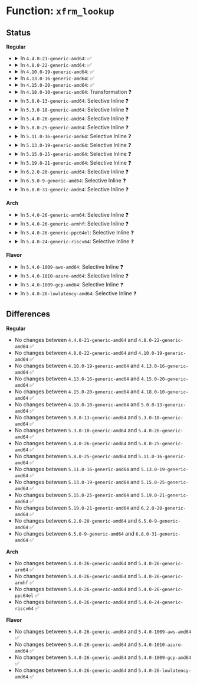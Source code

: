 # Function: <code>xfrm_lookup</code>

## Status
<b>Regular</b>
<ul>
<li>
<details>
<summary>In <code>4.4.0-21-generic-amd64</code>: ✅</summary>

```c
struct dst_entry * xfrm_lookup(struct net * net, struct dst_entry * dst_orig, const struct flowi * fl, const struct sock * sk, int flags)
```

```json
{
  "name": "xfrm_lookup",
  "collision_type": "Unique Global",
  "inline_type": "No",
  "funcs": [
    {
      "addr": 18446744071586929200,
      "name": "xfrm_lookup",
      "external": true,
      "loc": "net/xfrm/xfrm_policy.c:2205",
      "file": "net/xfrm/xfrm_policy.c",
      "inline": "seen, unknown",
      "caller_inline": [],
      "caller_func": [
        "net/ipv4/icmp.c:icmp_route_lookup",
        "net/ipv4/icmp.c:icmp_route_lookup",
        "net/ipv4/netfilter.c:ip_route_me_harder",
        "net/xfrm/xfrm_policy.c:xfrm_policy_queue_process",
        "net/xfrm/xfrm_policy.c:xfrm_policy_queue_process",
        "net/xfrm/xfrm_policy.c:__xfrm_route_forward",
        "net/ipv6/route.c:icmp6_dst_alloc",
        "net/ipv6/ndisc.c:ndisc_send_redirect",
        "net/ipv6/icmp.c:icmpv6_route_lookup",
        "net/ipv6/icmp.c:icmpv6_route_lookup",
        "net/ipv6/icmp.c:icmpv6_echo_reply",
        "net/ipv6/netfilter.c:ip6_route_me_harder"
      ]
    }
  ],
  "symbols": [
    {
      "addr": 18446744071586929200,
      "name": "xfrm_lookup",
      "section": ".text",
      "bind": "STB_GLOBAL",
      "size": 1005
    }
  ]
}
```
</details>
</li>
<li>
<details>
<summary>In <code>4.8.0-22-generic-amd64</code>: ✅</summary>

```c
struct dst_entry * xfrm_lookup(struct net * net, struct dst_entry * dst_orig, const struct flowi * fl, const struct sock * sk, int flags)
```

```json
{
  "name": "xfrm_lookup",
  "collision_type": "Unique Global",
  "inline_type": "No",
  "funcs": [
    {
      "addr": 18446744071587375696,
      "name": "xfrm_lookup",
      "external": true,
      "loc": "net/xfrm/xfrm_policy.c:2209",
      "file": "net/xfrm/xfrm_policy.c",
      "inline": "seen, unknown",
      "caller_inline": [],
      "caller_func": [
        "net/ipv4/icmp.c:icmp_route_lookup",
        "net/ipv4/icmp.c:icmp_route_lookup",
        "net/ipv4/netfilter.c:ip_route_me_harder",
        "net/xfrm/xfrm_policy.c:__xfrm_route_forward",
        "net/xfrm/xfrm_policy.c:xfrm_policy_queue_process",
        "net/xfrm/xfrm_policy.c:xfrm_policy_queue_process",
        "net/ipv6/route.c:icmp6_dst_alloc",
        "net/ipv6/ndisc.c:ndisc_send_redirect",
        "net/ipv6/icmp.c:icmpv6_echo_reply",
        "net/ipv6/icmp.c:icmpv6_route_lookup",
        "net/ipv6/icmp.c:icmpv6_route_lookup",
        "net/ipv6/netfilter.c:ip6_route_me_harder"
      ]
    }
  ],
  "symbols": [
    {
      "addr": 18446744071587375696,
      "name": "xfrm_lookup",
      "section": ".text",
      "bind": "STB_GLOBAL",
      "size": 996
    }
  ]
}
```
</details>
</li>
<li>
<details>
<summary>In <code>4.10.0-19-generic-amd64</code>: ✅</summary>

```c
struct dst_entry * xfrm_lookup(struct net * net, struct dst_entry * dst_orig, const struct flowi * fl, const struct sock * sk, int flags)
```

```json
{
  "name": "xfrm_lookup",
  "collision_type": "Unique Global",
  "inline_type": "No",
  "funcs": [
    {
      "addr": 18446744071587578768,
      "name": "xfrm_lookup",
      "external": true,
      "loc": "net/xfrm/xfrm_policy.c:2237",
      "file": "net/xfrm/xfrm_policy.c",
      "inline": "seen, unknown",
      "caller_inline": [],
      "caller_func": [
        "net/ipv4/icmp.c:icmp_route_lookup",
        "net/ipv4/icmp.c:icmp_route_lookup",
        "net/ipv4/netfilter.c:ip_route_me_harder",
        "net/xfrm/xfrm_policy.c:__xfrm_route_forward",
        "net/xfrm/xfrm_policy.c:xfrm_policy_queue_process",
        "net/xfrm/xfrm_policy.c:xfrm_policy_queue_process",
        "net/ipv6/route.c:icmp6_dst_alloc",
        "net/ipv6/ndisc.c:ndisc_send_redirect",
        "net/ipv6/icmp.c:icmpv6_echo_reply",
        "net/ipv6/icmp.c:icmpv6_route_lookup",
        "net/ipv6/icmp.c:icmpv6_route_lookup",
        "net/ipv6/netfilter.c:ip6_route_me_harder"
      ]
    }
  ],
  "symbols": [
    {
      "addr": 18446744071587578768,
      "name": "xfrm_lookup",
      "section": ".text",
      "bind": "STB_GLOBAL",
      "size": 996
    }
  ]
}
```
</details>
</li>
<li>
<details>
<summary>In <code>4.13.0-16-generic-amd64</code>: ✅</summary>

```c
struct dst_entry * xfrm_lookup(struct net * net, struct dst_entry * dst_orig, const struct flowi * fl, const struct sock * sk, int flags)
```

```json
{
  "name": "xfrm_lookup",
  "collision_type": "Unique Global",
  "inline_type": "No",
  "funcs": [
    {
      "addr": 18446744071587724800,
      "name": "xfrm_lookup",
      "external": true,
      "loc": "net/xfrm/xfrm_policy.c:2185",
      "file": "net/xfrm/xfrm_policy.c",
      "inline": "seen, unknown",
      "caller_inline": [],
      "caller_func": [
        "net/ipv4/netfilter.c:ip_route_me_harder",
        "net/xfrm/xfrm_policy.c:__xfrm_route_forward",
        "net/xfrm/xfrm_policy.c:xfrm_policy_queue_process",
        "net/xfrm/xfrm_policy.c:xfrm_policy_queue_process",
        "net/ipv6/route.c:icmp6_dst_alloc",
        "net/ipv6/ndisc.c:ndisc_send_redirect",
        "net/ipv6/icmp.c:icmpv6_echo_reply",
        "net/ipv6/icmp.c:icmpv6_route_lookup",
        "net/ipv6/icmp.c:icmpv6_route_lookup",
        "net/ipv6/netfilter.c:ip6_route_me_harder"
      ]
    }
  ],
  "symbols": [
    {
      "addr": 18446744071587724800,
      "name": "xfrm_lookup",
      "section": ".text",
      "bind": "STB_GLOBAL",
      "size": 1041
    }
  ]
}
```
</details>
</li>
<li>
<details>
<summary>In <code>4.15.0-20-generic-amd64</code>: ✅</summary>

```c
struct dst_entry * xfrm_lookup(struct net * net, struct dst_entry * dst_orig, const struct flowi * fl, const struct sock * sk, int flags)
```

```json
{
  "name": "xfrm_lookup",
  "collision_type": "Unique Global",
  "inline_type": "No",
  "funcs": [
    {
      "addr": 18446744071588250144,
      "name": "xfrm_lookup",
      "external": true,
      "loc": "net/xfrm/xfrm_policy.c:2127",
      "file": "net/xfrm/xfrm_policy.c",
      "inline": "seen, unknown",
      "caller_inline": [],
      "caller_func": [
        "net/ipv4/netfilter.c:ip_route_me_harder",
        "net/xfrm/xfrm_policy.c:__xfrm_route_forward",
        "net/xfrm/xfrm_policy.c:xfrm_policy_queue_process",
        "net/xfrm/xfrm_policy.c:xfrm_policy_queue_process",
        "net/ipv6/route.c:icmp6_dst_alloc",
        "net/ipv6/ndisc.c:ndisc_send_redirect",
        "net/ipv6/icmp.c:icmpv6_echo_reply",
        "net/ipv6/icmp.c:icmpv6_route_lookup",
        "net/ipv6/icmp.c:icmpv6_route_lookup",
        "net/ipv6/netfilter.c:ip6_route_me_harder"
      ]
    }
  ],
  "symbols": [
    {
      "addr": 18446744071588250144,
      "name": "xfrm_lookup",
      "section": ".text",
      "bind": "STB_GLOBAL",
      "size": 2293
    }
  ]
}
```
</details>
</li>
<li>
<details>
<summary>In <code>4.18.0-10-generic-amd64</code>: Transformation ❓</summary>

```c
struct dst_entry * xfrm_lookup(struct net * net, struct dst_entry * dst_orig, const struct flowi * fl, const struct sock * sk, int flags)
```

```json
{
  "name": "xfrm_lookup",
  "collision_type": "Unique Global",
  "inline_type": "No",
  "funcs": [
    {
      "addr": 0,
      "name": "xfrm_lookup",
      "external": true,
      "loc": "net/xfrm/xfrm_policy.c:2134",
      "file": "net/xfrm/xfrm_policy.c",
      "inline": "seen, unknown",
      "caller_inline": [],
      "caller_func": [
        "net/ipv4/netfilter.c:ip_route_me_harder",
        "net/xfrm/xfrm_policy.c:__xfrm_route_forward",
        "net/xfrm/xfrm_policy.c:xfrm_policy_queue_process",
        "net/xfrm/xfrm_policy.c:xfrm_policy_queue_process",
        "net/ipv6/route.c:icmp6_dst_alloc",
        "net/ipv6/ndisc.c:ndisc_send_redirect",
        "net/ipv6/icmp.c:icmpv6_echo_reply",
        "net/ipv6/icmp.c:icmpv6_route_lookup",
        "net/ipv6/icmp.c:icmpv6_route_lookup",
        "net/ipv6/netfilter.c:ip6_route_me_harder"
      ]
    }
  ],
  "symbols": [
    {
      "addr": 18446744071588611644,
      "name": "xfrm_lookup.cold.58",
      "section": ".text",
      "bind": "STB_LOCAL",
      "size": 12
    },
    {
      "addr": 18446744071588604960,
      "name": "xfrm_lookup",
      "section": ".text",
      "bind": "STB_GLOBAL",
      "size": 2308
    }
  ]
}
```
</details>
</li>
<li>
<details>
<summary>In <code>5.0.0-13-generic-amd64</code>: Selective Inline ❓</summary>

```c
struct dst_entry * xfrm_lookup(struct net * net, struct dst_entry * dst_orig, const struct flowi * fl, const struct sock * sk, int flags)
```

```json
{
  "name": "xfrm_lookup",
  "collision_type": "Unique Global",
  "inline_type": "Selective",
  "funcs": [
    {
      "addr": 18446744071588819056,
      "name": "xfrm_lookup",
      "external": true,
      "loc": "net/xfrm/xfrm_policy.c:3171",
      "file": "net/xfrm/xfrm_policy.c",
      "inline": "not declared, inlined",
      "caller_inline": [
        "net/xfrm/xfrm_policy.c:__xfrm_route_forward",
        "net/xfrm/xfrm_policy.c:xfrm_policy_queue_process",
        "net/xfrm/xfrm_policy.c:xfrm_policy_queue_process"
      ],
      "caller_func": [
        "net/ipv4/netfilter.c:ip_route_me_harder",
        "net/ipv6/route.c:icmp6_dst_alloc",
        "net/ipv6/ndisc.c:ndisc_send_redirect",
        "net/ipv6/icmp.c:icmpv6_echo_reply",
        "net/ipv6/icmp.c:icmpv6_route_lookup",
        "net/ipv6/icmp.c:icmpv6_route_lookup",
        "net/ipv6/netfilter.c:ip6_route_me_harder"
      ]
    }
  ],
  "symbols": [
    {
      "addr": 18446744071588817744,
      "name": "xfrm_lookup",
      "section": ".text",
      "bind": "STB_GLOBAL",
      "size": 19
    }
  ]
}
```
</details>
</li>
<li>
<details>
<summary>In <code>5.3.0-18-generic-amd64</code>: Selective Inline ❓</summary>

```c
struct dst_entry * xfrm_lookup(struct net * net, struct dst_entry * dst_orig, const struct flowi * fl, const struct sock * sk, int flags)
```

```json
{
  "name": "xfrm_lookup",
  "collision_type": "Unique Global",
  "inline_type": "Selective",
  "funcs": [
    {
      "addr": 18446744071589252198,
      "name": "xfrm_lookup",
      "external": true,
      "loc": "net/xfrm/xfrm_policy.c:3170",
      "file": "net/xfrm/xfrm_policy.c",
      "inline": "not declared, inlined",
      "caller_inline": [
        "net/xfrm/xfrm_policy.c:__xfrm_route_forward",
        "net/xfrm/xfrm_policy.c:xfrm_policy_queue_process",
        "net/xfrm/xfrm_policy.c:xfrm_policy_queue_process"
      ],
      "caller_func": [
        "net/ipv4/netfilter.c:ip_route_me_harder",
        "net/ipv6/route.c:icmp6_dst_alloc",
        "net/ipv6/ndisc.c:ndisc_send_redirect",
        "net/ipv6/icmp.c:icmpv6_echo_reply",
        "net/ipv6/icmp.c:icmpv6_route_lookup",
        "net/ipv6/icmp.c:icmpv6_route_lookup",
        "net/ipv6/netfilter.c:ip6_route_me_harder"
      ]
    }
  ],
  "symbols": [
    {
      "addr": 18446744071589251040,
      "name": "xfrm_lookup",
      "section": ".text",
      "bind": "STB_GLOBAL",
      "size": 19
    }
  ]
}
```
</details>
</li>
<li>
<details>
<summary>In <code>5.4.0-26-generic-amd64</code>: Selective Inline ❓</summary>

```c
struct dst_entry * xfrm_lookup(struct net * net, struct dst_entry * dst_orig, const struct flowi * fl, const struct sock * sk, int flags)
```

```json
{
  "name": "xfrm_lookup",
  "collision_type": "Unique Global",
  "inline_type": "Selective",
  "funcs": [
    {
      "addr": 18446744071589477494,
      "name": "xfrm_lookup",
      "external": true,
      "loc": "net/xfrm/xfrm_policy.c:3172",
      "file": "net/xfrm/xfrm_policy.c",
      "inline": "not declared, inlined",
      "caller_inline": [
        "net/xfrm/xfrm_policy.c:__xfrm_route_forward",
        "net/xfrm/xfrm_policy.c:xfrm_policy_queue_process",
        "net/xfrm/xfrm_policy.c:xfrm_policy_queue_process"
      ],
      "caller_func": [
        "net/ipv4/netfilter.c:ip_route_me_harder",
        "net/ipv6/route.c:icmp6_dst_alloc",
        "net/ipv6/ndisc.c:ndisc_send_redirect",
        "net/ipv6/icmp.c:icmpv6_echo_reply",
        "net/ipv6/icmp.c:icmpv6_route_lookup",
        "net/ipv6/icmp.c:icmpv6_route_lookup",
        "net/ipv6/netfilter.c:ip6_route_me_harder"
      ]
    }
  ],
  "symbols": [
    {
      "addr": 18446744071589476336,
      "name": "xfrm_lookup",
      "section": ".text",
      "bind": "STB_GLOBAL",
      "size": 19
    }
  ]
}
```
</details>
</li>
<li>
<details>
<summary>In <code>5.8.0-25-generic-amd64</code>: Selective Inline ❓</summary>

```c
struct dst_entry * xfrm_lookup(struct net * net, struct dst_entry * dst_orig, const struct flowi * fl, const struct sock * sk, int flags)
```

```json
{
  "name": "xfrm_lookup",
  "collision_type": "Unique Global",
  "inline_type": "Selective",
  "funcs": [
    {
      "addr": 18446744071590468738,
      "name": "xfrm_lookup",
      "external": true,
      "loc": "net/xfrm/xfrm_policy.c:3162",
      "file": "net/xfrm/xfrm_policy.c",
      "inline": "not declared, inlined",
      "caller_inline": [
        "net/xfrm/xfrm_policy.c:__xfrm_route_forward",
        "net/xfrm/xfrm_policy.c:xfrm_policy_queue_process",
        "net/xfrm/xfrm_policy.c:xfrm_policy_queue_process"
      ],
      "caller_func": [
        "net/ipv4/netfilter.c:ip_route_me_harder",
        "net/ipv6/route.c:icmp6_dst_alloc",
        "net/ipv6/ndisc.c:ndisc_send_redirect",
        "net/ipv6/icmp.c:icmpv6_echo_reply",
        "net/ipv6/icmp.c:icmpv6_route_lookup",
        "net/ipv6/icmp.c:icmpv6_route_lookup",
        "net/ipv6/netfilter.c:ip6_route_me_harder"
      ]
    }
  ],
  "symbols": [
    {
      "addr": 18446744071590467184,
      "name": "xfrm_lookup",
      "section": ".text",
      "bind": "STB_GLOBAL",
      "size": 19
    }
  ]
}
```
</details>
</li>
<li>
<details>
<summary>In <code>5.11.0-16-generic-amd64</code>: Selective Inline ❓</summary>

```c
struct dst_entry * xfrm_lookup(struct net * net, struct dst_entry * dst_orig, const struct flowi * fl, const struct sock * sk, int flags)
```

```json
{
  "name": "xfrm_lookup",
  "collision_type": "Unique Global",
  "inline_type": "Selective",
  "funcs": [
    {
      "addr": 18446744071590527218,
      "name": "xfrm_lookup",
      "external": true,
      "loc": "net/xfrm/xfrm_policy.c:3183",
      "file": "net/xfrm/xfrm_policy.c",
      "inline": "not declared, inlined",
      "caller_inline": [
        "net/xfrm/xfrm_policy.c:__xfrm_route_forward",
        "net/xfrm/xfrm_policy.c:xfrm_policy_queue_process",
        "net/xfrm/xfrm_policy.c:xfrm_policy_queue_process"
      ],
      "caller_func": [
        "net/ipv4/netfilter.c:ip_route_me_harder",
        "net/ipv6/route.c:icmp6_dst_alloc",
        "net/ipv6/ndisc.c:ndisc_send_redirect",
        "net/ipv6/icmp.c:icmpv6_echo_reply",
        "net/ipv6/icmp.c:icmpv6_route_lookup",
        "net/ipv6/icmp.c:icmpv6_route_lookup",
        "net/ipv6/netfilter.c:ip6_route_me_harder"
      ]
    }
  ],
  "symbols": [
    {
      "addr": 18446744071590525584,
      "name": "xfrm_lookup",
      "section": ".text",
      "bind": "STB_GLOBAL",
      "size": 19
    }
  ]
}
```
</details>
</li>
<li>
<details>
<summary>In <code>5.13.0-19-generic-amd64</code>: Selective Inline ❓</summary>

```c
struct dst_entry * xfrm_lookup(struct net * net, struct dst_entry * dst_orig, const struct flowi * fl, const struct sock * sk, int flags)
```

```json
{
  "name": "xfrm_lookup",
  "collision_type": "Unique Global",
  "inline_type": "Selective",
  "funcs": [
    {
      "addr": 18446744071590452514,
      "name": "xfrm_lookup",
      "external": true,
      "loc": "net/xfrm/xfrm_policy.c:3182",
      "file": "net/xfrm/xfrm_policy.c",
      "inline": "not declared, inlined",
      "caller_inline": [
        "net/xfrm/xfrm_policy.c:__xfrm_route_forward",
        "net/xfrm/xfrm_policy.c:xfrm_policy_queue_process",
        "net/xfrm/xfrm_policy.c:xfrm_policy_queue_process"
      ],
      "caller_func": [
        "net/ipv4/netfilter.c:ip_route_me_harder",
        "net/ipv6/route.c:icmp6_dst_alloc",
        "net/ipv6/ndisc.c:ndisc_send_redirect",
        "net/ipv6/icmp.c:icmpv6_echo_reply",
        "net/ipv6/icmp.c:icmpv6_route_lookup",
        "net/ipv6/icmp.c:icmpv6_route_lookup",
        "net/ipv6/netfilter.c:ip6_route_me_harder"
      ]
    }
  ],
  "symbols": [
    {
      "addr": 18446744071590450832,
      "name": "xfrm_lookup",
      "section": ".text",
      "bind": "STB_GLOBAL",
      "size": 19
    }
  ]
}
```
</details>
</li>
<li>
<details>
<summary>In <code>5.15.0-25-generic-amd64</code>: Selective Inline ❓</summary>

```c
struct dst_entry * xfrm_lookup(struct net * net, struct dst_entry * dst_orig, const struct flowi * fl, const struct sock * sk, int flags)
```

```json
{
  "name": "xfrm_lookup",
  "collision_type": "Unique Global",
  "inline_type": "Selective",
  "funcs": [
    {
      "addr": 18446744071591254134,
      "name": "xfrm_lookup",
      "external": true,
      "loc": "net/xfrm/xfrm_policy.c:3187",
      "file": "net/xfrm/xfrm_policy.c",
      "inline": "not declared, inlined",
      "caller_inline": [
        "net/xfrm/xfrm_policy.c:__xfrm_route_forward",
        "net/xfrm/xfrm_policy.c:xfrm_policy_queue_process",
        "net/xfrm/xfrm_policy.c:xfrm_policy_queue_process"
      ],
      "caller_func": [
        "net/ipv4/netfilter.c:ip_route_me_harder",
        "net/ipv6/route.c:icmp6_dst_alloc",
        "net/ipv6/ndisc.c:ndisc_send_redirect",
        "net/ipv6/icmp.c:icmpv6_echo_reply",
        "net/ipv6/icmp.c:icmpv6_route_lookup",
        "net/ipv6/icmp.c:icmpv6_route_lookup",
        "net/ipv6/netfilter.c:ip6_route_me_harder"
      ]
    }
  ],
  "symbols": [
    {
      "addr": 18446744071591252352,
      "name": "xfrm_lookup",
      "section": ".text",
      "bind": "STB_GLOBAL",
      "size": 19
    }
  ]
}
```
</details>
</li>
<li>
<details>
<summary>In <code>5.19.0-21-generic-amd64</code>: Selective Inline ❓</summary>

```c
struct dst_entry * xfrm_lookup(struct net * net, struct dst_entry * dst_orig, const struct flowi * fl, const struct sock * sk, int flags)
```

```json
{
  "name": "xfrm_lookup",
  "collision_type": "Unique Global",
  "inline_type": "Selective",
  "funcs": [
    {
      "addr": 18446744071592919230,
      "name": "xfrm_lookup",
      "external": true,
      "loc": "net/xfrm/xfrm_policy.c:3190",
      "file": "net/xfrm/xfrm_policy.c",
      "inline": "not declared, inlined",
      "caller_inline": [
        "net/xfrm/xfrm_policy.c:__xfrm_route_forward",
        "net/xfrm/xfrm_policy.c:xfrm_policy_queue_process",
        "net/xfrm/xfrm_policy.c:xfrm_policy_queue_process"
      ],
      "caller_func": [
        "net/ipv4/netfilter.c:ip_route_me_harder",
        "net/ipv6/route.c:icmp6_dst_alloc",
        "net/ipv6/ndisc.c:ndisc_send_redirect",
        "net/ipv6/icmp.c:icmpv6_echo_reply",
        "net/ipv6/icmp.c:icmpv6_route_lookup",
        "net/ipv6/icmp.c:icmpv6_route_lookup",
        "net/ipv6/netfilter.c:ip6_route_me_harder"
      ]
    }
  ],
  "symbols": [
    {
      "addr": 18446744071592917376,
      "name": "xfrm_lookup",
      "section": ".text",
      "bind": "STB_GLOBAL",
      "size": 37
    }
  ]
}
```
</details>
</li>
<li>
<details>
<summary>In <code>6.2.0-20-generic-amd64</code>: Selective Inline ❓</summary>

```c
struct dst_entry * xfrm_lookup(struct net * net, struct dst_entry * dst_orig, const struct flowi * fl, const struct sock * sk, int flags)
```

```json
{
  "name": "xfrm_lookup",
  "collision_type": "Unique Global",
  "inline_type": "Selective",
  "funcs": [
    {
      "addr": 18446744071594800158,
      "name": "xfrm_lookup",
      "external": true,
      "loc": "net/xfrm/xfrm_policy.c:3264",
      "file": "net/xfrm/xfrm_policy.c",
      "inline": "not declared, inlined",
      "caller_inline": [
        "net/xfrm/xfrm_policy.c:__xfrm_route_forward",
        "net/xfrm/xfrm_policy.c:xfrm_policy_queue_process",
        "net/xfrm/xfrm_policy.c:xfrm_policy_queue_process"
      ],
      "caller_func": [
        "net/ipv4/netfilter.c:ip_route_me_harder",
        "net/ipv6/route.c:icmp6_dst_alloc",
        "net/ipv6/ndisc.c:ndisc_send_redirect",
        "net/ipv6/icmp.c:icmpv6_echo_reply",
        "net/ipv6/icmp.c:icmpv6_route_lookup",
        "net/ipv6/icmp.c:icmpv6_route_lookup",
        "net/ipv6/netfilter.c:ip6_route_me_harder"
      ]
    }
  ],
  "symbols": [
    {
      "addr": 18446744071594798256,
      "name": "xfrm_lookup",
      "section": ".text",
      "bind": "STB_GLOBAL",
      "size": 37
    }
  ]
}
```
</details>
</li>
<li>
<details>
<summary>In <code>6.5.0-9-generic-amd64</code>: Selective Inline ❓</summary>

```c
struct dst_entry * xfrm_lookup(struct net * net, struct dst_entry * dst_orig, const struct flowi * fl, const struct sock * sk, int flags)
```

```json
{
  "name": "xfrm_lookup",
  "collision_type": "Unique Global",
  "inline_type": "Selective",
  "funcs": [
    {
      "addr": 18446744071595191855,
      "name": "xfrm_lookup",
      "external": true,
      "loc": "net/xfrm/xfrm_policy.c:3266",
      "file": "net/xfrm/xfrm_policy.c",
      "inline": "not declared, inlined",
      "caller_inline": [
        "net/xfrm/xfrm_policy.c:__xfrm_route_forward",
        "net/xfrm/xfrm_policy.c:xfrm_policy_queue_process",
        "net/xfrm/xfrm_policy.c:xfrm_policy_queue_process"
      ],
      "caller_func": [
        "net/ipv4/netfilter.c:ip_route_me_harder",
        "net/ipv6/route.c:icmp6_dst_alloc",
        "net/ipv6/ndisc.c:ndisc_send_redirect",
        "net/ipv6/icmp.c:icmpv6_echo_reply",
        "net/ipv6/icmp.c:icmpv6_route_lookup",
        "net/ipv6/icmp.c:icmpv6_route_lookup",
        "net/ipv6/netfilter.c:ip6_route_me_harder"
      ]
    }
  ],
  "symbols": [
    {
      "addr": 18446744071595189856,
      "name": "xfrm_lookup",
      "section": ".text",
      "bind": "STB_GLOBAL",
      "size": 37
    }
  ]
}
```
</details>
</li>
<li>
<details>
<summary>In <code>6.8.0-31-generic-amd64</code>: Selective Inline ❓</summary>

```c
struct dst_entry * xfrm_lookup(struct net * net, struct dst_entry * dst_orig, const struct flowi * fl, const struct sock * sk, int flags)
```

```json
{
  "name": "xfrm_lookup",
  "collision_type": "Unique Global",
  "inline_type": "Selective",
  "funcs": [
    {
      "addr": 18446744071596032458,
      "name": "xfrm_lookup",
      "external": true,
      "loc": "net/xfrm/xfrm_policy.c:3288",
      "file": "net/xfrm/xfrm_policy.c",
      "inline": "not declared, inlined",
      "caller_inline": [
        "net/xfrm/xfrm_policy.c:__xfrm_route_forward",
        "net/xfrm/xfrm_policy.c:xfrm_policy_queue_process",
        "net/xfrm/xfrm_policy.c:xfrm_policy_queue_process"
      ],
      "caller_func": [
        "net/ipv4/netfilter.c:ip_route_me_harder",
        "net/ipv6/route.c:icmp6_dst_alloc",
        "net/ipv6/ndisc.c:ndisc_send_redirect",
        "net/ipv6/icmp.c:icmpv6_echo_reply",
        "net/ipv6/icmp.c:icmpv6_route_lookup",
        "net/ipv6/icmp.c:icmpv6_route_lookup",
        "net/ipv6/netfilter.c:ip6_route_me_harder"
      ]
    }
  ],
  "symbols": [
    {
      "addr": 18446744071596030544,
      "name": "xfrm_lookup",
      "section": ".text",
      "bind": "STB_GLOBAL",
      "size": 37
    }
  ]
}
```
</details>
</li>
</ul>
<b>Arch</b>
<ul>
<li>
<details>
<summary>In <code>5.4.0-26-generic-arm64</code>: Selective Inline ❓</summary>

```c
struct dst_entry * xfrm_lookup(struct net * net, struct dst_entry * dst_orig, const struct flowi * fl, const struct sock * sk, int flags)
```

```json
{
  "name": "xfrm_lookup",
  "collision_type": "Unique Global",
  "inline_type": "Selective",
  "funcs": [
    {
      "addr": 18446603336503135952,
      "name": "xfrm_lookup",
      "external": true,
      "loc": "net/xfrm/xfrm_policy.c:3172",
      "file": "net/xfrm/xfrm_policy.c",
      "inline": "not declared, inlined",
      "caller_inline": [
        "net/xfrm/xfrm_policy.c:__xfrm_route_forward",
        "net/xfrm/xfrm_policy.c:xfrm_policy_queue_process",
        "net/xfrm/xfrm_policy.c:xfrm_policy_queue_process"
      ],
      "caller_func": [
        "net/ipv4/netfilter.c:ip_route_me_harder",
        "net/ipv6/route.c:icmp6_dst_alloc",
        "net/ipv6/ndisc.c:ndisc_send_redirect",
        "net/ipv6/icmp.c:icmpv6_echo_reply",
        "net/ipv6/icmp.c:icmpv6_route_lookup",
        "net/ipv6/icmp.c:icmpv6_route_lookup",
        "net/ipv6/netfilter.c:ip6_route_me_harder"
      ]
    }
  ],
  "symbols": [
    {
      "addr": 18446603336503134376,
      "name": "xfrm_lookup",
      "section": ".text",
      "bind": "STB_GLOBAL",
      "size": 96
    }
  ]
}
```
</details>
</li>
<li>
<details>
<summary>In <code>5.4.0-26-generic-armhf</code>: Selective Inline ❓</summary>

```c
struct dst_entry * xfrm_lookup(struct net * net, struct dst_entry * dst_orig, const struct flowi * fl, const struct sock * sk, int flags)
```

```json
{
  "name": "xfrm_lookup",
  "collision_type": "Unique Global",
  "inline_type": "Selective",
  "funcs": [
    {
      "addr": 3235816032,
      "name": "xfrm_lookup",
      "external": true,
      "loc": "net/xfrm/xfrm_policy.c:3172",
      "file": "net/xfrm/xfrm_policy.c",
      "inline": "not declared, inlined",
      "caller_inline": [
        "net/xfrm/xfrm_policy.c:__xfrm_route_forward",
        "net/xfrm/xfrm_policy.c:xfrm_policy_queue_process",
        "net/xfrm/xfrm_policy.c:xfrm_policy_queue_process"
      ],
      "caller_func": [
        "net/ipv4/netfilter.c:ip_route_me_harder",
        "net/ipv6/route.c:icmp6_dst_alloc",
        "net/ipv6/ndisc.c:ndisc_send_redirect",
        "net/ipv6/icmp.c:icmpv6_echo_reply",
        "net/ipv6/icmp.c:icmpv6_route_lookup",
        "net/ipv6/icmp.c:icmpv6_route_lookup",
        "net/ipv6/netfilter.c:ip6_route_me_harder"
      ]
    }
  ],
  "symbols": [
    {
      "addr": 3235814560,
      "name": "xfrm_lookup",
      "section": ".text",
      "bind": "STB_GLOBAL",
      "size": 48
    }
  ]
}
```
</details>
</li>
<li>
<details>
<summary>In <code>5.4.0-26-generic-ppc64el</code>: Selective Inline ❓</summary>

```c
struct dst_entry * xfrm_lookup(struct net * net, struct dst_entry * dst_orig, const struct flowi * fl, const struct sock * sk, int flags)
```

```json
{
  "name": "xfrm_lookup",
  "collision_type": "Unique Global",
  "inline_type": "Selective",
  "funcs": [
    {
      "addr": 13835058055296856924,
      "name": "xfrm_lookup",
      "external": true,
      "loc": "net/xfrm/xfrm_policy.c:3172",
      "file": "net/xfrm/xfrm_policy.c",
      "inline": "not declared, inlined",
      "caller_inline": [
        "net/xfrm/xfrm_policy.c:__xfrm_route_forward",
        "net/xfrm/xfrm_policy.c:xfrm_policy_queue_process",
        "net/xfrm/xfrm_policy.c:xfrm_policy_queue_process"
      ],
      "caller_func": [
        "net/ipv4/netfilter.c:ip_route_me_harder",
        "net/ipv6/route.c:icmp6_dst_alloc",
        "net/ipv6/ndisc.c:ndisc_send_redirect",
        "net/ipv6/icmp.c:icmpv6_echo_reply",
        "net/ipv6/icmp.c:icmpv6_route_lookup",
        "net/ipv6/icmp.c:icmpv6_route_lookup",
        "net/ipv6/netfilter.c:ip6_route_me_harder"
      ]
    }
  ],
  "symbols": [
    {
      "addr": 13835058055296855184,
      "name": "xfrm_lookup",
      "section": ".text",
      "bind": "STB_GLOBAL",
      "size": 24
    }
  ]
}
```
</details>
</li>
<li>
<details>
<summary>In <code>5.4.0-24-generic-riscv64</code>: Selective Inline ❓</summary>

```c
struct dst_entry * xfrm_lookup(struct net * net, struct dst_entry * dst_orig, const struct flowi * fl, const struct sock * sk, int flags)
```

```json
{
  "name": "xfrm_lookup",
  "collision_type": "Unique Global",
  "inline_type": "Selective",
  "funcs": [
    {
      "addr": 18446743936279182038,
      "name": "xfrm_lookup",
      "external": true,
      "loc": "net/xfrm/xfrm_policy.c:3172",
      "file": "net/xfrm/xfrm_policy.c",
      "inline": "not declared, inlined",
      "caller_inline": [
        "net/xfrm/xfrm_policy.c:__xfrm_route_forward",
        "net/xfrm/xfrm_policy.c:xfrm_policy_queue_process",
        "net/xfrm/xfrm_policy.c:xfrm_policy_queue_process"
      ],
      "caller_func": [
        "net/ipv4/netfilter.c:ip_route_me_harder",
        "net/ipv6/route.c:icmp6_dst_alloc",
        "net/ipv6/ndisc.c:ndisc_send_redirect",
        "net/ipv6/icmp.c:icmpv6_echo_reply",
        "net/ipv6/icmp.c:icmpv6_route_lookup",
        "net/ipv6/icmp.c:icmpv6_route_lookup",
        "net/ipv6/netfilter.c:ip6_route_me_harder"
      ]
    }
  ],
  "symbols": [
    {
      "addr": 18446743936279180828,
      "name": "xfrm_lookup",
      "section": ".text",
      "bind": "STB_GLOBAL",
      "size": 76
    }
  ]
}
```
</details>
</li>
</ul>
<b>Flavor</b>
<ul>
<li>
<details>
<summary>In <code>5.4.0-1009-aws-amd64</code>: Selective Inline ❓</summary>

```c
struct dst_entry * xfrm_lookup(struct net * net, struct dst_entry * dst_orig, const struct flowi * fl, const struct sock * sk, int flags)
```

```json
{
  "name": "xfrm_lookup",
  "collision_type": "Unique Global",
  "inline_type": "Selective",
  "funcs": [
    {
      "addr": 18446744071589081862,
      "name": "xfrm_lookup",
      "external": true,
      "loc": "net/xfrm/xfrm_policy.c:3172",
      "file": "net/xfrm/xfrm_policy.c",
      "inline": "not declared, inlined",
      "caller_inline": [
        "net/xfrm/xfrm_policy.c:__xfrm_route_forward",
        "net/xfrm/xfrm_policy.c:xfrm_policy_queue_process",
        "net/xfrm/xfrm_policy.c:xfrm_policy_queue_process"
      ],
      "caller_func": [
        "net/ipv4/netfilter.c:ip_route_me_harder",
        "net/ipv6/route.c:icmp6_dst_alloc",
        "net/ipv6/ndisc.c:ndisc_send_redirect",
        "net/ipv6/icmp.c:icmpv6_echo_reply",
        "net/ipv6/icmp.c:icmpv6_route_lookup",
        "net/ipv6/icmp.c:icmpv6_route_lookup",
        "net/ipv6/netfilter.c:ip6_route_me_harder"
      ]
    }
  ],
  "symbols": [
    {
      "addr": 18446744071589080704,
      "name": "xfrm_lookup",
      "section": ".text",
      "bind": "STB_GLOBAL",
      "size": 19
    }
  ]
}
```
</details>
</li>
<li>
<details>
<summary>In <code>5.4.0-1010-azure-amd64</code>: Selective Inline ❓</summary>

```c
struct dst_entry * xfrm_lookup(struct net * net, struct dst_entry * dst_orig, const struct flowi * fl, const struct sock * sk, int flags)
```

```json
{
  "name": "xfrm_lookup",
  "collision_type": "Unique Global",
  "inline_type": "Selective",
  "funcs": [
    {
      "addr": 18446744071588806902,
      "name": "xfrm_lookup",
      "external": true,
      "loc": "net/xfrm/xfrm_policy.c:3172",
      "file": "net/xfrm/xfrm_policy.c",
      "inline": "not declared, inlined",
      "caller_inline": [
        "net/xfrm/xfrm_policy.c:__xfrm_route_forward",
        "net/xfrm/xfrm_policy.c:xfrm_policy_queue_process",
        "net/xfrm/xfrm_policy.c:xfrm_policy_queue_process"
      ],
      "caller_func": [
        "net/ipv4/netfilter.c:ip_route_me_harder",
        "net/ipv6/route.c:icmp6_dst_alloc",
        "net/ipv6/ndisc.c:ndisc_send_redirect",
        "net/ipv6/icmp.c:icmpv6_echo_reply",
        "net/ipv6/icmp.c:icmpv6_route_lookup",
        "net/ipv6/icmp.c:icmpv6_route_lookup",
        "net/ipv6/netfilter.c:ip6_route_me_harder"
      ]
    }
  ],
  "symbols": [
    {
      "addr": 18446744071588805744,
      "name": "xfrm_lookup",
      "section": ".text",
      "bind": "STB_GLOBAL",
      "size": 19
    }
  ]
}
```
</details>
</li>
<li>
<details>
<summary>In <code>5.4.0-1009-gcp-amd64</code>: Selective Inline ❓</summary>

```c
struct dst_entry * xfrm_lookup(struct net * net, struct dst_entry * dst_orig, const struct flowi * fl, const struct sock * sk, int flags)
```

```json
{
  "name": "xfrm_lookup",
  "collision_type": "Unique Global",
  "inline_type": "Selective",
  "funcs": [
    {
      "addr": 18446744071589518726,
      "name": "xfrm_lookup",
      "external": true,
      "loc": "net/xfrm/xfrm_policy.c:3172",
      "file": "net/xfrm/xfrm_policy.c",
      "inline": "not declared, inlined",
      "caller_inline": [
        "net/xfrm/xfrm_policy.c:__xfrm_route_forward",
        "net/xfrm/xfrm_policy.c:xfrm_policy_queue_process",
        "net/xfrm/xfrm_policy.c:xfrm_policy_queue_process"
      ],
      "caller_func": [
        "net/ipv4/netfilter.c:ip_route_me_harder",
        "net/ipv6/route.c:icmp6_dst_alloc",
        "net/ipv6/ndisc.c:ndisc_send_redirect",
        "net/ipv6/icmp.c:icmpv6_echo_reply",
        "net/ipv6/icmp.c:icmpv6_route_lookup",
        "net/ipv6/icmp.c:icmpv6_route_lookup",
        "net/ipv6/netfilter.c:ip6_route_me_harder"
      ]
    }
  ],
  "symbols": [
    {
      "addr": 18446744071589517568,
      "name": "xfrm_lookup",
      "section": ".text",
      "bind": "STB_GLOBAL",
      "size": 19
    }
  ]
}
```
</details>
</li>
<li>
<details>
<summary>In <code>5.4.0-26-lowlatency-amd64</code>: Selective Inline ❓</summary>

```c
struct dst_entry * xfrm_lookup(struct net * net, struct dst_entry * dst_orig, const struct flowi * fl, const struct sock * sk, int flags)
```

```json
{
  "name": "xfrm_lookup",
  "collision_type": "Unique Global",
  "inline_type": "Selective",
  "funcs": [
    {
      "addr": 18446744071589565798,
      "name": "xfrm_lookup",
      "external": true,
      "loc": "net/xfrm/xfrm_policy.c:3172",
      "file": "net/xfrm/xfrm_policy.c",
      "inline": "not declared, inlined",
      "caller_inline": [
        "net/xfrm/xfrm_policy.c:__xfrm_route_forward",
        "net/xfrm/xfrm_policy.c:xfrm_policy_queue_process",
        "net/xfrm/xfrm_policy.c:xfrm_policy_queue_process"
      ],
      "caller_func": [
        "net/ipv4/netfilter.c:ip_route_me_harder",
        "net/ipv6/route.c:icmp6_dst_alloc",
        "net/ipv6/ndisc.c:ndisc_send_redirect",
        "net/ipv6/icmp.c:icmpv6_echo_reply",
        "net/ipv6/icmp.c:icmpv6_route_lookup",
        "net/ipv6/icmp.c:icmpv6_route_lookup",
        "net/ipv6/netfilter.c:ip6_route_me_harder"
      ]
    }
  ],
  "symbols": [
    {
      "addr": 18446744071589564608,
      "name": "xfrm_lookup",
      "section": ".text",
      "bind": "STB_GLOBAL",
      "size": 19
    }
  ]
}
```
</details>
</li>
</ul>

## Differences
<b>Regular</b>
<ul>
<li>
No changes between <code>4.4.0-21-generic-amd64</code> and <code>4.8.0-22-generic-amd64</code> ✅
</li>
<li>
No changes between <code>4.8.0-22-generic-amd64</code> and <code>4.10.0-19-generic-amd64</code> ✅
</li>
<li>
No changes between <code>4.10.0-19-generic-amd64</code> and <code>4.13.0-16-generic-amd64</code> ✅
</li>
<li>
No changes between <code>4.13.0-16-generic-amd64</code> and <code>4.15.0-20-generic-amd64</code> ✅
</li>
<li>
No changes between <code>4.15.0-20-generic-amd64</code> and <code>4.18.0-10-generic-amd64</code> ✅
</li>
<li>
No changes between <code>4.18.0-10-generic-amd64</code> and <code>5.0.0-13-generic-amd64</code> ✅
</li>
<li>
No changes between <code>5.0.0-13-generic-amd64</code> and <code>5.3.0-18-generic-amd64</code> ✅
</li>
<li>
No changes between <code>5.3.0-18-generic-amd64</code> and <code>5.4.0-26-generic-amd64</code> ✅
</li>
<li>
No changes between <code>5.4.0-26-generic-amd64</code> and <code>5.8.0-25-generic-amd64</code> ✅
</li>
<li>
No changes between <code>5.8.0-25-generic-amd64</code> and <code>5.11.0-16-generic-amd64</code> ✅
</li>
<li>
No changes between <code>5.11.0-16-generic-amd64</code> and <code>5.13.0-19-generic-amd64</code> ✅
</li>
<li>
No changes between <code>5.13.0-19-generic-amd64</code> and <code>5.15.0-25-generic-amd64</code> ✅
</li>
<li>
No changes between <code>5.15.0-25-generic-amd64</code> and <code>5.19.0-21-generic-amd64</code> ✅
</li>
<li>
No changes between <code>5.19.0-21-generic-amd64</code> and <code>6.2.0-20-generic-amd64</code> ✅
</li>
<li>
No changes between <code>6.2.0-20-generic-amd64</code> and <code>6.5.0-9-generic-amd64</code> ✅
</li>
<li>
No changes between <code>6.5.0-9-generic-amd64</code> and <code>6.8.0-31-generic-amd64</code> ✅
</li>
</ul>
<b>Arch</b>
<ul>
<li>
No changes between <code>5.4.0-26-generic-amd64</code> and <code>5.4.0-26-generic-arm64</code> ✅
</li>
<li>
No changes between <code>5.4.0-26-generic-amd64</code> and <code>5.4.0-26-generic-armhf</code> ✅
</li>
<li>
No changes between <code>5.4.0-26-generic-amd64</code> and <code>5.4.0-26-generic-ppc64el</code> ✅
</li>
<li>
No changes between <code>5.4.0-26-generic-amd64</code> and <code>5.4.0-24-generic-riscv64</code> ✅
</li>
</ul>
<b>Flavor</b>
<ul>
<li>
No changes between <code>5.4.0-26-generic-amd64</code> and <code>5.4.0-1009-aws-amd64</code> ✅
</li>
<li>
No changes between <code>5.4.0-26-generic-amd64</code> and <code>5.4.0-1010-azure-amd64</code> ✅
</li>
<li>
No changes between <code>5.4.0-26-generic-amd64</code> and <code>5.4.0-1009-gcp-amd64</code> ✅
</li>
<li>
No changes between <code>5.4.0-26-generic-amd64</code> and <code>5.4.0-26-lowlatency-amd64</code> ✅
</li>
</ul>
